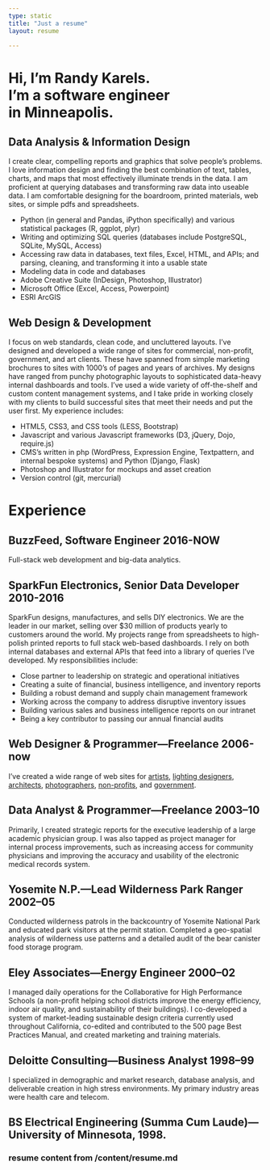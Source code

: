 ```yaml
---
type: static
title: "Just a resume"
layout: resume

---
```


<h1 class="headline">Hi, I’m <span class="text-black">Randy Karels</span>.<br>I’m a software engineer <br>in Minneapolis.</h1>

## Data Analysis &amp; Information Design

I create clear, compelling reports and graphics that solve people’s problems. I love information design and finding the best combination of text, tables, charts, and maps that most effectively illuminate trends in the data. I am proficient at querying databases and transforming raw data into useable data. I am comfortable designing for the boardroom, printed materials, web sites, or simple pdfs and spreadsheets.


* Python (in general and Pandas, iPython specifically) and various statistical packages (R, ggplot, plyr)
* Writing and optimizing SQL queries (databases include PostgreSQL, SQLite, MySQL, Access)
* Accessing raw data in databases, text files, Excel, HTML, and APIs; and parsing, cleaning, and transforming it into a usable state
* Modeling data in code and databases
* Adobe Creative Suite (InDesign, Photoshop, Illustrator)
* Microsoft Office (Excel, Access, Powerpoint)
* ESRI ArcGIS

## Web Design &amp; Development

I focus on web standards, clean code, and uncluttered layouts. I’ve designed and developed a wide range of sites for commercial, non-profit, government, and art clients. These have spanned from simple marketing brochures to sites with 1000’s of pages and years of archives. My designs have ranged from punchy photographic layouts to sophisticated data-heavy internal dashboards and tools. I’ve used a wide variety of off-the-shelf and custom content management systems, and I take pride in working closely with my clients to build successful sites that meet their needs and put the user first. My experience includes:

* HTML5, CSS3, and CSS tools (LESS, Bootstrap)
* Javascript and various Javascript frameworks (D3, jQuery, Dojo, require.js)
* CMS’s written in php (WordPress, Expression Engine, Textpattern, and internal bespoke systems) and Python (Django, Flask)
* Photoshop and Illustrator for mockups and asset creation
* Version control (git, mercurial)



# Experience

## BuzzFeed, Software Engineer <span>2016-NOW</span>

Full-stack web development and big-data analytics.


## SparkFun Electronics, Senior Data Developer <span>2010-2016</span>

SparkFun designs, manufactures, and sells DIY electronics. We are the leader in our market, selling over $30 million of products yearly to customers around the world. My projects range from spreadsheets to high-polish printed reports to full stack web-based dashboards. I rely on both internal databases and external APIs that feed into a library of queries I’ve developed. My responsibilities include:</p>

<ul>
<li>Close partner to leadership on strategic and operational initiatives</li>
<li>Creating a suite of financial, business intelligence, and inventory reports</li>
<li>Building a robust demand and supply chain management framework</li>
<li>Working across the company to address disruptive inventory issues</li>
<li>Building various sales and business intelligence reports on our intranet</li>
<li>Being a key contributor to passing our annual financial audits</li>
</ul>

## Web Designer &amp; Programmer—Freelance <span>2006-now</span>

I’ve created a wide range of web sites for <a href="http://ananyadancetheatre.org">artists</a>, <a href="http://oculuslightstudio.com">lighting designers</a>, <a href="http://researchdesignoffice.com">architects</a>, <a href="http://lincolnelse.com">photographers</a>, <a href="http://wildlinkprogram.org">non-profits</a>, and <a href="http://sierrawild.gov">government</a>.

## Data Analyst &amp; Programmer—Freelance <span>2003–10</span>

Primarily, I created strategic reports for the executive leadership of a large academic physician group. I was also tapped as project manager for internal process improvements, such as increasing access for community physicians and improving the accuracy and usability of the electronic medical records system.

## Yosemite N.P.—Lead Wilderness Park Ranger <span>2002–05</span>

Conducted wilderness patrols in the backcountry of Yosemite National Park and educated park visitors at the permit station. Completed a geo-spatial analysis of wilderness use patterns and a detailed audit of the bear canister food storage program.

## Eley Associates—Energy Engineer <span>2000–02</span>

I managed daily operations for the Collaborative for High Performance Schools (a non-profit helping school districts improve the energy efficiency, indoor air quality, and sustainability of their buildings). I co-developed a system of market-leading sustainable design criteria currently used throughout California, co-edited and contributed to the 500 page Best Practices Manual, and created marketing and training materials.

## Deloitte Consulting—Business Analyst <span>1998–99</span>

I specialized in demographic and market research, database analysis, and deliverable creation in high stress environments. My primary industry areas were health care and telecom.


## BS Electrical Engineering (Summa Cum Laude)—University of Minnesota, 1998.


### resume content from /content/resume.md
